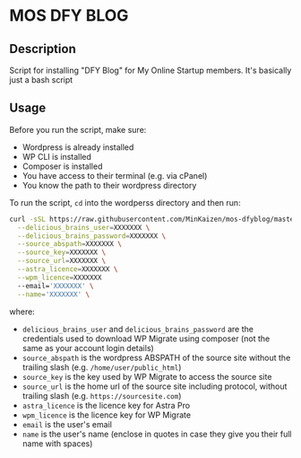 # MOS DFY BLOG

## Description

Script for installing "DFY Blog" for My Online Startup members. It's basically just a bash script

## Usage

Before you run the script, make sure:
- Wordpress is already installed
- WP CLI is installed
- Composer is installed
- You have access to their terminal (e.g. via cPanel)
- You know the path to their wordpress directory

To run the script, `cd` into the wordperss directory and then run:
```bash
curl -sSL https://raw.githubusercontent.com/MinKaizen/mos-dfyblog/master/install.sh | bash -s -- \
  --delicious_brains_user=XXXXXXX \
  --delicious_brains_password=XXXXXXX \
  --source_abspath=XXXXXXX \
  --source_key=XXXXXXX \
  --source_url=XXXXXXX \
  --astra_licence=XXXXXXX \
  --wpm_licence=XXXXXXX
  --email='XXXXXXX' \
  --name='XXXXXXX' \
```

where:
- `delicious_brains_user` and `delicious_brains_password` are the credentials used to download WP Migrate using composer (not the same as your account login details)
- `source_abspath` is the wordpress ABSPATH of the source site without the trailing slash (e.g. `/home/user/public_html`)
- `source_key` is the key used by WP Migrate to access the source site
- `source_url` is the home url of the source site including protocol, without trailing slash (e.g. `https://sourcesite.com`)
- `astra_licence` is the licence key for Astra Pro
- `wpm_licence` is the licence key for WP Migrate
- `email` is the user's email
- `name` is the user's name (enclose in quotes in case they give you their full name with spaces)
